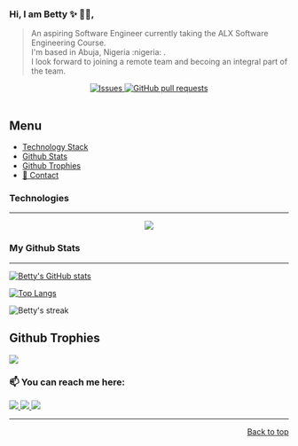 <!-- - 👋 Hi, I’m @Betsej
- 👀 I’m interested in ...
- 🌱 I’m currently learning ...
- 💞️ I’m looking to collaborate on ...
- 📫 How to reach me ...

Betsej/Betsej is a ✨ special ✨ repository because its `README.md` (this file) appears on your GitHub profile.
You can click the Preview link to take a look at your changes.
--->


<body id="top">
  
  
### Hi, I am Betty ✨ 	:woman_technologist:, 

> <p > An aspiring Software Engineer currently taking the ALX Software Engineering Course. <br>
> I'm based in Abuja, Nigeria :nigeria: . <br /> 
> I look forward to joining a remote team and becoing an integral part of the team.</p>

  <p align="center">
    <a href="https://github.com/Betsej/github-readme-stats/issues">
      <img alt="Issues" src="https://img.shields.io/github/issues/Betsej/github-readme-stats?color=0088ff" />
    </a>
    <a href="https://github.com/Betsej/github-readme-stats/pulls">
      <img alt="GitHub pull requests" src="https://img.shields.io/github/issues-pr/Betsej/github-readme-stats?color=0088ff" />
    </a>
    <br />
    <br />
  </p>
  
  ## Menu
  - [Technology Stack](#technologies)
  - [Github Stats](#my-github-stats)
  - [Github Trophies](#github-trophies)
  - [📱 Contact](#-You-can-reach-me-here)

### Technologies
- - - -
 <p align="center">
    <img src="https://img.shields.io/badge/Git-F05032?style=for-the-badge&logo=git&logoColor=white" />
    
 </p>



### My Github Stats 
- - - -
  
[![Betty's GitHub stats](https://github-readme-stats.vercel.app/api?username=Betsej&count_private=true&show_icons=true&theme=vue-dark)](https://github.com/Betsej)

[![Top Langs](https://github-readme-stats.vercel.app/api/top-langs/?username=Betsej&langs_count=8&layout=compact&theme=vue-dark)](https://github.com/Betsej)

<p><img align="center" src="https://github-readme-streak-stats.herokuapp.com?user=Betsej&theme=vue-dark&hide_border=true&date_format=j%20M%5B%20Y%5D" alt="Betty's streak" /></p>
  
## Github Trophies
  <img src="https://github-profile-trophy.vercel.app/?username=Betsej&theme=algolia&column=4">
  
 ### 📫 You can reach me here:  
<a href="https://www.linkedin.com/in/orherime-betty-ejakpovi-2515b2191/" target="_blank">
    <img src="https://img.shields.io/badge/linkedin-%230077B5.svg?&style=for-the-badge&logo=linkedin&logoColor=white" />
  </a>
<a href="https://www.instagram.com/honibets/" target="_blank">
    <img src="https://img.shields.io/badge/instagram-%23E4405F.svg?&style=for-the-badge&logo=instagram&logoColor=white" />
  </a>
<a href="mailto:bejakpovi@gmail.com" target="_blank">
    <img src="https://img.shields.io/badge/mail-%230077B5.svg?&style=for-the-badge&logo=gmail&logoColor=white" />
 </a>

 
 - - - - 
 <p  align="right">
  <a href="#top">Back to top</a>
 </p>
  
  
</body>
